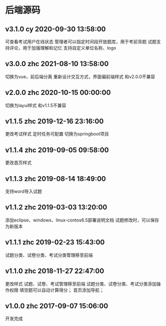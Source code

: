 # 后端源码
## v3.1.0 cy 2020-09-30 13:58:00
可查看考试用户在线状态
管理者可以指定时间段开放题库，用于考前背题
试题支持评论，用于加强理解和记忆
支持自定义单位名称、logo

## v3.0.0 zhc 2021-08-10 13:58:00
切换为vue，前后端分离
重新设计交互方式，界面偏前端样式
和v2.0.0不兼容

## v2.0.0 zhc 2020-10-15 00:00:00
切换为layui样式
和v1.1.5不兼容

## v1.1.5 zhc 2019-12-16 23:16:00
更改考试样式
定时任务可配置
切换为springboot项目

## v1.1.4 zhc 2019-09-05 09:58:00
更改首页样式

## v1.1.3 zhc 2019-08-14 18:49:00
支持word导入试题

## v1.1.2 zhc 2019-03-03 13:20:00
添加eclipse、windows、linux-contos6.5部署说明文档
试题修改时，可以保存为新版本

## v1.1.1 zhc 2019-02-23 15:43:00
试题分类、试卷分类、考试分类管理移至前端

## v1.1.0 zhc 2018-11-27 22:47:00
更改样式
试题、试卷、考试管理移至前端
试题分类、试卷分类、考试分类添加操作权限
填空题可以自动计算得分；
首页添加导航；

## v1.0.0 zhc 2017-09-07 15:06:00
开发完成

